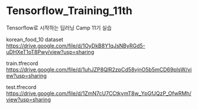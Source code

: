 # Tensorflow_Training_11th
Tensorflow로 시작하는 딥러닝 Camp 11기 실습

korean_food_10 dataset
https://drive.google.com/file/d/1OyDkB8Y1qJsNByRGd5-uDHXeT1oT8Pwy/view?usp=sharing


train.tfrecord
https://drive.google.com/file/d/1uhJZP8QlR2zpCd58vjnO5b5mCD69pIsW/view?usp=sharing

test.tfrecord
https://drive.google.com/file/d/1ZmN7cU7CCtkymT8w_YpGfJQzP_OfwRMh/view?usp=sharing
